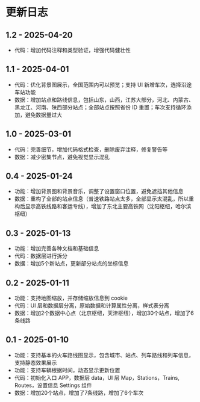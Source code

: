# 更新日志

## 1.2 - 2025-04-20
- 代码：增加代码注释和类型验证，增强代码健壮性

## 1.1 - 2025-04-01

- 代码：优化背景图展示，全国范围内可以预览；支持 UI 新增车次，选择沿途车站功能
- 数据：增加站点和路线信息，包括山东，山西，江苏大部分，河北、内蒙古、黑龙江、河南、陕西部分站点；全部站点按照省份 ID 重置；车次支持循环添加，避免数据量过大

## 1.0 - 2025-03-01
- 代码：完善细节，增加代码格式检查，删除废弃注释，修复警告等
- 数据：减少密集节点，避免视觉显示混乱

## 0.4 - 2025-01-24
- 功能：增加背景图和背景音乐，调整了设置窗口位置，避免遮挡其他信息
- 数据：重构了全部的站点信息（普速铁路站点太多，全部显示太混乱，所以重构后显示高铁线路和客运专线），增加了东北主要高铁网（沈阳枢纽，哈尔滨枢纽）

## 0.3 - 2025-01-13
- 功能：增加完善各种文档和基础信息
- 代码：数据层进行拆分
- 数据：增加5个新站点，更新部分站点的坐标信息

## 0.2 - 2025-01-11
- 功能：支持地图缩放，并存储缩放信息到 cookie
- 代码：UI 层和数据层分离，原始数据和计算属性分离，样式表分离
- 数据：增加2个数据中心点（北京枢纽，天津枢纽），增加30个站点，增加了6条线路

## 0.1 - 2025-01-10
- 功能：支持基本的火车路线图显示，包含城市、站点、列车路线和列车信息，支持静态效果展示
- 功能：支持车辆根据时间，动态显示更新位置
- 代码：初始化入口 APP，数据层 data，UI 层 Map，Stations，Trains, Routes，设置信息 Settings 组件
- 数据：增加20个站点，增加了7条线路，增加了6个车次
